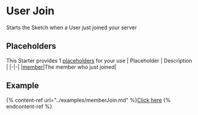 # User Join
Starts the Sketch when a User just joined your server

## Placeholders
This Starter provides 1 [placeholders](../tutorials/placeholder.md) for your use
| Placeholder      | Description |
|-|-|
|[member](../placeholders/member.md)|The member who just joined|

## Example
{% content-ref url="../examples/memberJoin.md" %}[Click here](../examples/"memberJoin.md")
{% endcontent-ref %}
